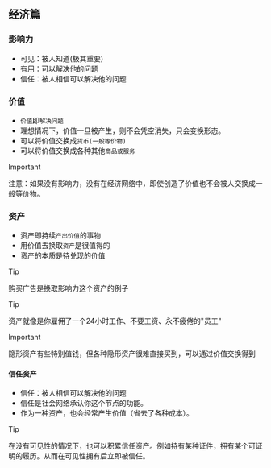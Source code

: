 ## 经济篇

### 影响力

- 可见：被人知道(极其重要)
- 有用：可以解决他的问题
- 信任：被人相信可以解决他的问题

### 价值

- `价值`即`解决问题`
- 理想情况下，价值一旦被产生，则不会凭空消失，只会变换形态。
- 可以将价值交换成`货币(一般等价物)`
- 可以将价值交换成各种其他`商品或服务`

> [!IMPORTANT]
> 注意：如果没有影响力，没有在经济网络中，即使创造了价值也不会被人交换成一般等价物。

### 资产

- 资产即持续`产出价值`的事物
- 用价值去换取`资产`是很值得的
- 资产的本质是待兑现的价值

> [!TIP]
> 购买广告是换取影响力这个资产的例子

> [!TIP]
> 资产就像是你雇佣了一个24小时工作、不要工资、永不疲倦的"员工"

> [!IMPORTANT]
> 隐形资产有些特别值钱，但各种隐形资产很难直接买到，可以通过价值交换得到

#### 信任资产

- 信任：被人相信可以解决他的问题
- 信任是社会网络承认你这个节点的功能。
- 作为一种资产，也会经常产生价值（省去了各种成本）。

> [!TIP]
> 在没有可见性的情况下，也可以积累信任资产。例如持有某种证件，拥有某个可证明的履历。从而在可见性拥有后立即被信任。
